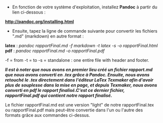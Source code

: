 - En fonction de votre système d'exploitation, installez **Pandoc** à partir du lien ci-dessous :

**<http://pandoc.org/installing.html>**

- Ensuite, tapez la ligne de commande suivante pour convertir les fichiers ".md" (markdown) en autre format :

**latex** : *pandoc rapportFinal.md -f markdown -t latex -s -o rapportFinal.html*
**pdf** : *pandoc rapportFinal.md -o rapportFinal.pdf*


-f = from
-t = to
-s = standalone : one entire file with header and footer.

***Il est à noter que nous avons en premier lieu créé un fichier rapport.md que nous avons converti en .tex grâce à Pandoc. Ensuite, nous avons retouché le .tex directement dans l'éditeur LaTex Texmaker afin d'avoir plus de souplesse dans la mise en page, et depuis Texmaker, nous avons converti en pdf le rapport finalisé.C'est ce dernier fichier, rapportFinal.pdf qui contient notre rapport finalisé.***

Le fichier rapportFinal.md est une version "light" de notre rapportFinal.tex ou rapportFinal.pdf mais peut-être convertie dans l'un ou l'autre des formats grâce aux commandes ci-dessus.



